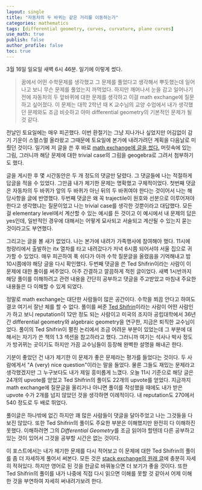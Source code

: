 ```yaml
---
layout: single
title: "자동차의 두 바퀴는 같은 거리를 이동하는가"
categories: mathematics
tags: [differential geometry, curves, curvature, plane curves]
use_math: true
publish: false
author_profile: false
toc: true
---
```


<!-- # 1. 두 바퀴 문제와 math exchange -->

3월 16일 일요일 새벽 6시 46분.
일기에 이렇게 썼다.

> 꿈에서 어떤 수학문제를 생각했고 그 문제를 풀었다고 생각해서 뿌듯했는데 일어나고 보니 무슨 문제를 풀었는지 까먹었다.
> 하지만 깨어나서 눈을 감고 일어나기 전에 자동차의 두 앞바퀴에 대한 문제를 생각하고 이걸 math exchange에 질문하고 싶어졌다.
> 이 문제는 대학 2학년 때 K 교수님의 교양 수업에서 내가 생각했던 문제와도 조금 비슷하고 아마 differential geometry의 기본적인 문제가 될 것 같다.

전날인 토요일에는 매우 피곤했다.
이번 환절기는 그냥 지나가나 싶었지만 어김없이 감기 기운이 스멀스멀 올라왔고 그때문에 토요일에 본가에 내려가려던 계획을 다음날로 미뤘던 것이다.
일기에 저 글을 쓴 후 바로 [math exchange에 글을 썼다.](https://math.stackexchange.com/q/5046131/746048)
머릿속에 있는 그림, 그러니까 해당 문제에 대한 trivial case의 그림을 geogebra로 그려서 첨부하기도 했다.

글을 게시한 후 몇 시간동안은 두 개 정도의 댓글만 달렸다.
그 댓글들에 나는 적절하게 답글을 적을 수 있었다.
그만큼 내가 제기한 문제는 명확했고 구체적이었다.
첫번째 댓글은 자동차의 두 바퀴가 앞의 두 바퀴가 아닌 뒤의 두 바퀴여야 한다는 것이어서 나는 해당사항을 글에 반영했다.
두번째 댓글은 왜 꼭 trajectile이 원호와 선분으로 이루어져야 한다고 생각했냐는 질문이었고 나는 trivial case를 생각한 것뿐이라고 대답했다.
모든 걸 elementary level에서 계산할 수 있는 예시를 든 것이고 이 예시에서 내 문제의 답은 yes인데, 일반적인 경우에 대해서는 어떻게 묘사되고 서술되고 계산될 수 있는지 묻는 것이라고도 부연했다.

그리고는 글을 볼 새가 없었다.
나는 본가에 내려가 가족행사에 참여해야 했다.
11시에 청량리에서 출발하는 itx 열차를 타고 내려갔다가 저녁 6시쯤 되어서야 서울 집으로 귀가할 수 있었다.
매우 피곤하여 푹 쉬다가 아까 수학 질문글을 올렸음을 기억해내고 밤 10시쯤에야 해당 글을 다시 확인했다.
두번째 댓글을 쓴 Ted Shifrin이라는 사람이 이 문제에 대한 풀이를 써주었다.
아주 간결하고 깔끔하게 적힌 글이었다.
새벽 1시반까지 해당 풀이를 이해하려고 관련 내용을 간단히 공부하고 댓글을 주고받았고 마침내 주요한 내용들은 다 이해할 수 있게 되었다.

정말로 math exchange는 대단한 사람들이 많은 공간이다.
수학을 쬐끔 안다고 하여도 결코 여기서 잘난 체를 할 수 없다.
풀이를 써준 [Ted Shifrin](https://math.stackexchange.com/users/71348/ted-shifrin)이라는 사람이 어떤 사람인가 하고 보니 reputation이 12만 정도 되는 사람이고 미국의 조지아 공립대학에서 36년간 differential geometry와 algebraic geometry을 연구한, 지금은 퇴직한 교수님이었다.
풀이의 Ted Shifrin이 펼친 논리에서 조금 어려운 부분이 있었는데 그 부분에 대해서는 자기가 쓴 책의 1.3 섹션을 참고하라고 했다.
그러니까 여기는 석사나 박사 정도가 방귀뀌는 곳이기도 하지만 가끔 교수님들이 등장해 완벽한 설명을 해내곤 한다.

기분이 좋았던 건 내가 제기한 이 문제가 좋은 문제라는 평가를 들었다는 것이다.
두 사람에게서 "A (very) nice question"이라는 말을 들었다.
물론 그들도 재밌는 문제라고 생각했겠지만 그 누구보다도 내가 제일 흥미롭게 느꼈다.
오늘 11시 기준으로 해당 글은 24개의 upvote를 얻었고 Ted Shifrin의 풀이도 22개의 upvote를 얻었다.
지금까지 math exchange에 질문글을 올리거나 아니면 풀이를 작성했을 때에도 내가 받은 upvote 수가 2개를 넘지 않았던 것을 생각하면 이례적이다.
내 reputation도 270에서 540 정도로 두 배로 뛰었다.

풀이글은 하나밖에 없긴 하지만 꽤 많은 사람들이 댓글을 달아주었고 나는 그것들을 다 보진 않았다.
또한 Ted Shifrin의 풀이도 주요한 부분은 이해했지만 완전히 다 이해하진 못했다.
이해하려면 그의 *Differential Geometry*를 조금 읽어야 할텐데 다른 공부하고 있는 것이 있어서 그것을 공부할 시간은 없는 것이다.

이 포스트에서는 내가 제기한 문제를 다시 적어보고 이 문제에 대한 Ted Shifrin의 풀이를 좀 더 자세하게 풀어서 써본다.
모든 것은 [stack exchange의 원래 글](https://math.stackexchange.com/q/5046131/746048)에 충분히 자세히 적혀있다.
하지만 영어로 된 것을 한글로 바꿔놓으면 더 보기가 좋을 것이다.
또한 Ted Shifrin의 풀이를 내가 나중에 직접 다시 읽으면 이해를 못할 것 같아서 어제 이해한 것을 부연하여 자세히 써내려가보려 한다.

